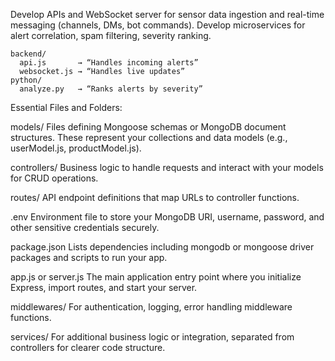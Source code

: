 Develop APIs and WebSocket server for sensor data ingestion and real-time messaging (channels, DMs, bot commands).
Develop microservices for alert correlation, spam filtering, severity ranking.

```
backend/
  api.js       → “Handles incoming alerts”
  websocket.js → “Handles live updates”
python/
  analyze.py   → “Ranks alerts by severity”
```


Essential Files and Folders:

models/
Files defining Mongoose schemas or MongoDB document structures. These represent your collections and data models (e.g., userModel.js, productModel.js).

controllers/
Business logic to handle requests and interact with your models for CRUD operations.

routes/
API endpoint definitions that map URLs to controller functions.

.env
Environment file to store your MongoDB URI, username, password, and other sensitive credentials securely.

package.json
Lists dependencies including mongodb or mongoose driver packages and scripts to run your app.

app.js or server.js
The main application entry point where you initialize Express, import routes, and start your server.

middlewares/
For authentication, logging, error handling middleware functions.

services/
For additional business logic or integration, separated from controllers for clearer code structure.